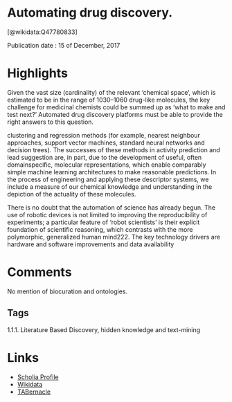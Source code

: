 
Automating drug discovery.
==========================
  
  [@wikidata:Q47780833]  
  
Publication date : 15 of December, 2017  

# Highlights

Given the vast size (cardinality) of the
relevant ‘chemical space’, which is estimated
to be in the range of 1030–1060 drug-like
molecules, the key challenge for medicinal
chemists could be summed up as ‘what
to make and test next?’ Automated drug
discovery platforms must be able to provide
the right answers to this question.

clustering and regression methods (for
example, nearest neighbour approaches,
support vector machines, standard neural
networks and decision trees). The successes
of these methods in activity prediction
and lead suggestion are, in part, due to
the development of useful, often domainspecific, molecular representations, which
enable comparably simple machine learning
architectures to make reasonable predictions.
In the process of engineering and applying
these descriptor systems, we include a
measure of our chemical knowledge and
understanding in the depiction of the
actuality of these molecules. 


There is no doubt that the automation
of science has already begun. The use of
robotic devices is not limited to improving
the reproducibility of experiments; a
particular feature of ‘robot scientists’ is their
explicit foundation of scientific reasoning,
which contrasts with the more polymorphic,
generalized human mind222. The key
technology drivers are hardware and
software improvements and data availability

# Comments
No mention of biocuration and ontologies.

## Tags
1.1.1. Literature Based Discovery, hidden knowledge and text-mining

# Links
  
 * [Scholia Profile](https://scholia.toolforge.org/work/Q47780833)  
 * [Wikidata](https://www.wikidata.org/wiki/Q47780833)  
 * [TABernacle](https://tabernacle.toolforge.org/?#/tab/manual/Q47780833/P921%3BP4510)  
